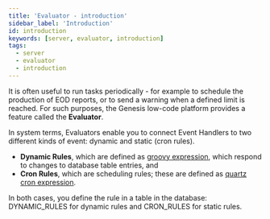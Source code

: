 ```yaml
---
title: 'Evaluator - introduction'
sidebar_label: 'Introduction'
id: introduction
keywords: [server, evaluator, introduction]
tags:
  - server
  - evaluator
  - introduction
---
```



It is often useful to run tasks periodically - for example to schedule the production of EOD reports, or to send a warning when a defined limit is reached. For such purposes, the Genesis low-code platform provides a feature called the **Evaluator**.

In system terms, Evaluators enable you to connect Event Handlers to two different kinds of event: dynamic and static (cron rules).

- **Dynamic Rules**, which are defined as [groovy expression](https://groovy-lang.org/syntax.html), which respond to changes to database table entries, and
- **Cron Rules**, which are scheduling rules; these are defined as [quartz cron expression](http://www.quartz-scheduler.org/documentation/quartz-2.3.0/tutorials/crontrigger.html).

In both cases, you define the rule in a table in the database: DYNAMIC_RULES for dynamic rules and CRON_RULES for static rules. 
